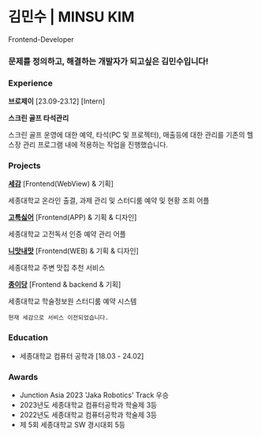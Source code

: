 # 김민수 | MINSU KIM
Frontend-Developer
### 문제를 정의하고, 해결하는 개발자가 되고싶은 김민수입니다!

### Experience

**브로제이** [23.09-23.12] [Intern]

**스크린 골프 타석관리**

스크린 골프 운영에 대한 예약, 타석(PC 및 프로젝터), 매출등에 대한 관리를 기존의 헬스장 관리 프로그램 내에 적용하는 작업을 진행했습니다.


### Projects

[**세감**](https://github.com/se-gam/) [Frontend(WebView) & 기획]

세종대학교 온라인 출결, 과제 관리 및 스터디룸 예약 및 현황 조회 어플


[**고특싫어**](https://github.com/goteuk-hater) [Frontend(APP) & 기획 & 디자인]

세종대학교 고전독서 인증 예약 관리 어플

[**니맛내맛**](https://github.com/NimatNemat) [Frontend(WEB) & 기획 & 디자인]

세종대학교 주변 맛집 추천 서비스

[**종이당**](https://github.com/kmsu44/jongidang) [Frontend & backend & 기획] 

세종대학교 학술정보원 스터디룸 예약 시스템

`현재 세감으로 서비스 이전되었습니다.`



### Education
- 세종대학교 컴퓨터 공학과 [18.03 - 24.02]

### Awards
- Junction Asia 2023 'Jaka Robotics' Track 우승
- 2023년도 세종대학교 컴퓨터공학과 학술제 3등
- 2022년도 세종대학교 컴퓨터공학과 학술제 3등
- 제 5회 세종대학교 SW 경시대회 5등
